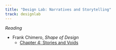 ```yaml
---
title: "Design Lab: Narratives and Storytelling"
track: designlab
---
```


_Reading_

- Frank Chimero, _Shape of Design_
  - [Chapter 4: Stories and Voids](https://shapeofdesignbook.com/chapters/07-stories-and-voids/)
